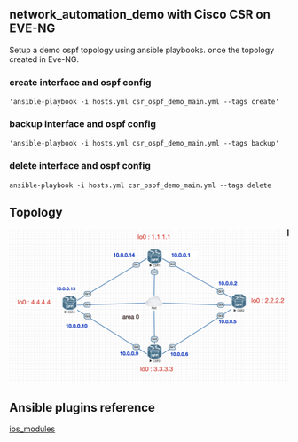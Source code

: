 ## network_automation_demo with Cisco CSR on EVE-NG
Setup a demo ospf topology using ansible playbooks. once the topology created in Eve-NG. 
 
  ### create interface and ospf config
     
    'ansible-playbook -i hosts.yml csr_ospf_demo_main.yml --tags create'
 
  ### backup interface and ospf config
  
    'ansible-playbook -i hosts.yml csr_ospf_demo_main.yml --tags backup'
  
  ### delete interface and ospf config
  
    ansible-playbook -i hosts.yml csr_ospf_demo_main.yml --tags delete
  

## Topology
![](https://github.com/mothomas/network_automation_demo/blob/master/images/csr_ospf.png)

## Ansible plugins reference
[ios_modules](https://docs.ansible.com/ansible/latest/collections/cisco/ios/index.html#plugin-index)
